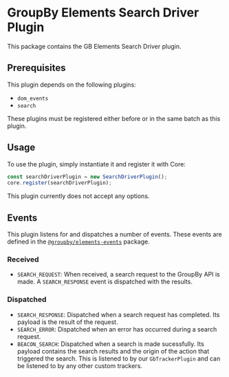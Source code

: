 # GroupBy Elements Search Driver Plugin

This package contains the GB Elements Search Driver plugin.

## Prerequisites

This plugin depends on the following plugins:

- `dom_events`
- `search`

These plugins must be registered either before or in the same batch as
this plugin.

## Usage

To use the plugin, simply instantiate it and register it with Core:

```js
const searchDriverPlugin = new SearchDriverPlugin();
core.register(searchDriverPlugin);
```

This plugin currently does not accept any options.

## Events

This plugin listens for and dispatches a number of events.
These events are defined in the [`@groupby/elements-events`][elements-events] package.

[elements-events]: https://github.com/groupby/elements-events

### Received

* `SEARCH_REQUEST`: When received, a search request to the GroupBy
  API is made. A `SEARCH_RESPONSE` event is dispatched with the
  results.

### Dispatched

* `SEARCH_RESPONSE`: Dispatched when a search request has
  completed. Its payload is the result of the request.
* `SEARCH_ERROR`: Dispatched when an error has occurred during a
  search request.
* `BEACON_SEARCH`: Dispatched when a search is made sucessfully. Its payload contains the search results and the origin of the action that triggered the search. This is listened to by our `GbTrackerPlugin` and can be listened to by any other custom trackers.
